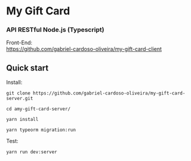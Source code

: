 # My Gift Card

### API RESTful Node.js (Typescript)

Front-End:<br />
https://github.com/gabriel-cardoso-oliveira/my-gift-card-client<br />

## Quick start

Install:

```
git clone https://github.com/gabriel-cardoso-oliveira/my-gift-card-server.git
```
```
cd amy-gift-card-server/
```
```
yarn install
```
```
yarn typeorm migration:run
```

Test:

```
yarn run dev:server
```
